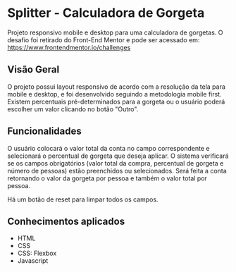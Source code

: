 # Splitter - Calculadora de Gorgeta

Projeto responsivo mobile e desktop para uma calculadora de gorgetas. 
O desafio foi retirado do Front-End Mentor e pode ser acessado em: https://www.frontendmentor.io/challenges

## Visão Geral

O projeto possui layout responsivo de acordo com a resolução da tela para mobile e desktop, e foi desenvolvido seguindo a metodologia mobile first.
Existem percentuais pré-determinados para a gorgeta ou o usuário poderá escolher um valor clicando no botão "Outro".

## Funcionalidades

O usuário colocará o valor total da conta no campo correspondente e selecionará o percentual de gorgeta que deseja aplicar.
O sistema verificará se os campos obrigatórios (valor total da compra, percentual de gorgeta e número de pessoas) estão preenchidos ou selecionados.
Será feita a conta retornando o valor da gorgeta por pessoa e também o valor total por pessoa.

Há um botão de reset para limpar todos os campos.

## Conhecimentos aplicados

- HTML
- CSS
- CSS: Flexbox
- Javascript
